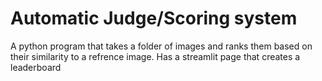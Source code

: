 # Automatic Judge/Scoring system
A python program that takes a folder of images and ranks them based on their similarity to a refrence image. Has a streamlit page that creates a leaderboard

